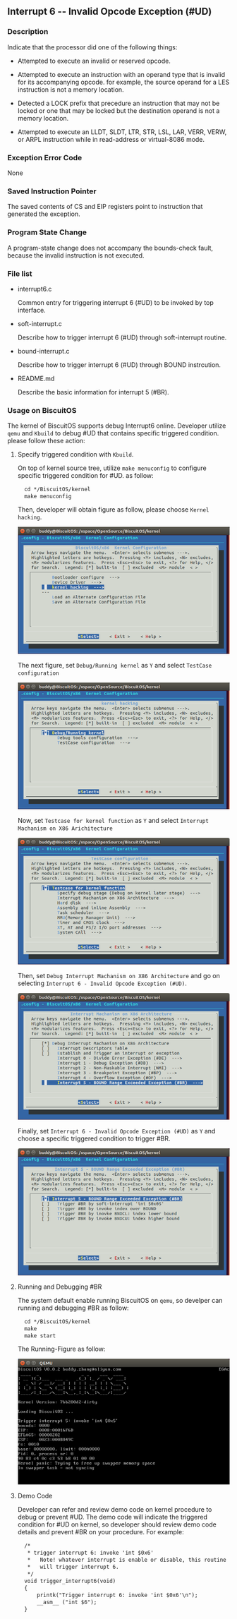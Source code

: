 Interrupt 6 -- Invalid Opcode Exception (#UD)
----------------------------------------------------

### Description

  Indicate that the processor did one of the following things:

  * Attempted to execute an invalid or reserved opcode.

  * Attempted to execute an instruction with an operand type that is
    invalid for its accompanying opcode. for example, the source 
    operand for a LES instruction is not a memory location.

  * Detected a LOCK prefix that precedure an instruction that may
    not be locked or one that may be locked but the destination
    operand is not a memory location.

  * Attempted to execute an LLDT, SLDT, LTR, STR, LSL, LAR, VERR,
    VERW, or ARPL instruction while in read-address or virtual-8086 mode.

### Exception Error Code

  None

### Saved Instruction Pointer

  The saved contents of CS and EIP registers point to instruction that
  generated the exception.

### Program State Change

  A program-state change does not accompany the bounds-check fault, because
  the invalid instruction is not executed.

### File list

  * interrupt6.c

    Common entry for triggering interrupt 6 (#UD) to be invoked by top
    interface.
 
  * soft-interrupt.c

    Describe how to trigger interrupt 6 (#UD) through soft-interrupt routine.

  * bound-interrupt.c

    Describe how to trigger interrupt 6 (#UD) through BOUND instrcution.

  * README.md

    Describe the basic information for interrupt 5 (#BR).

### Usage on BiscuitOS

  The kernel of BiscuitOS supports debug Interrupt6 online. Developer utilize
  `qemu` and `Kbuild` to debug #UD that contains specific triggered condition.
  please follow these action:

  1. Specify triggered condition with `Kbuild`.

     On top of kernel source tree, utilize `make menuconfig` to configure
     specific triggered condition for #UD. as follow:

     ```
       cd */BiscuitOS/kernel
       make menuconfig
     ```

     Then, developer will obtain figure as follow, please choose `Kernel 
     hacking`.

     ![Alt text](https://github.com/EmulateSpace/PictureSet/blob/master/BiscuitOS/BiscuitOS_common_Kbuild.png)

     The next figure, set `Debug/Running kernel` as `Y` and select `TestCase
     configuration`

     ![Alt text](https://github.com/EmulateSpace/PictureSet/blob/master/BiscuitOS/kernel_hacking/kernel_hacking.png)

     Now, set `Testcase for kernel function` as `Y` and select `Interrupt 
     Machanism on X86 Arichitecture`

     ![Alt text](https://github.com/EmulateSpace/PictureSet/blob/master/BiscuitOS/kernel_hacking/testcase/TestCase.png)

     Then, set `Debug Interrupt Machanism on X86 Architecture` and go on
     selecting `Interrupt 6 - Invalid Opcode Exception (#UD)`.

     ![Alt text](https://github.com/EmulateSpace/PictureSet/blob/master/BiscuitOS/kernel_hacking/testcase/interrupt/INT_INT5_TOP.png)

     Finally, set `Interrupt 6 - Invalid Opcode Exception (#UD)` as `Y`
     and choose a specific triggered condition to trigger #BR.

     ![Alt text](https://github.com/EmulateSpace/PictureSet/blob/master/BiscuitOS/kernel_hacking/testcase/interrupt/INT_INT5_MENU.png)

  2. Running and Debugging #BR

     The system default enable running BiscuitOS on `qemu`, so develper can
     running and debugging #BR as follow:

     ```
       cd */BiscuitOS/kernel
       make
       make start
     ```

     The Running-Figure as follow:

     ![Alt text](https://github.com/EmulateSpace/PictureSet/blob/master/BiscuitOS/kernel_hacking/testcase/interrupt/INT_INT5_RUN.png)

  3. Demo Code

     Developer can refer and review demo code on kernel procedure to debug or 
     prevent #UD. The demo code will indicate the triggered condition for #UD
     on kernel, so developer should review demo code details and prevent 
     #BR on your procedure. For example:

     ```
       /*
        * trigger interrupt 6: invoke 'int $0x6'
        *   Note! whatever interrupt is enable or disable, this routine
        *   will trigger interrupt 6.
        */
       void trigger_interrupt6(void)
       {
           printk("Trigger interrupt 6: invoke 'int $0x6'\n");
           __asm__ ("int $6");
       }
     ```
